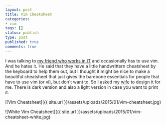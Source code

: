 ```yaml
---
layout: post
title: Vim Cheatsheet
categories:
- vim
tags: []
status: publish
type: post
published: true
comments: true
---
```


I was talking to [my friend who works in IT](https://twitter.com/JToTheRebellion) and occasionally has to use vim. And he hates it. He said that they have a little handwrittern cheatsheet by the keyboard to help them out, but I thought it might be nice to make a beautiful cheatsheet that just gives the barebone essentials for people that have to use vim (or vi), but don't want to. So I asked my [wife](https://twitter.com/bec_bec1) to design it for me. There is dark version and also a light version in case you want to print it.

![Vim Cheatsheet]({{ site.url }}/assets/uploads/2015/01/vim-cheatsheet.jpg)

![White Vim Cheatsheet]({{ site.url }}/assets/uploads/2015/01/vim-cheatsheet-white.jpg)
